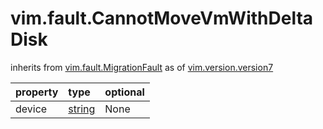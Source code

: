 vim.fault.CannotMoveVmWithDeltaDisk
===================================
inherits from [vim.fault.MigrationFault](docs/vim.fault.MigrationFault.md)
as of [vim.version.version7](docs/vim.version.md)

| property | type | optional |
|:---------|:-----|:---------|
| device | [string](string.md "string") | None |
